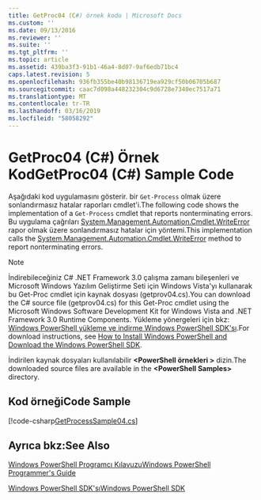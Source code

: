 ```yaml
---
title: GetProc04 (C#) örnek kodu | Microsoft Docs
ms.custom: ''
ms.date: 09/13/2016
ms.reviewer: ''
ms.suite: ''
ms.tgt_pltfrm: ''
ms.topic: article
ms.assetid: 439ba3f3-91b1-46a4-8d07-9af6edb71bc4
caps.latest.revision: 5
ms.openlocfilehash: 936fb355be40b98136719ea929cf50b06705b687
ms.sourcegitcommit: caac7d098a448232304c9d6728e7340ec7517a71
ms.translationtype: MT
ms.contentlocale: tr-TR
ms.lasthandoff: 03/16/2019
ms.locfileid: "58058292"
---
```

# <a name="getproc04-c-sample-code"></a><span data-ttu-id="b1912-102">GetProc04 (C#) Örnek Kod</span><span class="sxs-lookup"><span data-stu-id="b1912-102">GetProc04 (C#) Sample Code</span></span>

<span data-ttu-id="b1912-103">Aşağıdaki kod uygulamasını gösterir. bir `Get-Process` olmak üzere sonlandırmasız hatalar raporları cmdlet'i.</span><span class="sxs-lookup"><span data-stu-id="b1912-103">The following code shows the implementation of a `Get-Process` cmdlet that reports nonterminating errors.</span></span> <span data-ttu-id="b1912-104">Bu uygulama çağrıları [System.Management.Automation.Cmdlet.WriteError](/dotnet/api/System.Management.Automation.Cmdlet.WriteError) rapor olmak üzere sonlandırmasız hatalar için yöntemi.</span><span class="sxs-lookup"><span data-stu-id="b1912-104">This implementation calls the [System.Management.Automation.Cmdlet.WriteError](/dotnet/api/System.Management.Automation.Cmdlet.WriteError) method to report nonterminating errors.</span></span>

> [!NOTE]
> <span data-ttu-id="b1912-105">İndirebileceğiniz C# .NET Framework 3.0 çalışma zamanı bileşenleri ve Microsoft Windows Yazılım Geliştirme Seti için Windows Vista'yı kullanarak bu Get-Proc cmdlet için kaynak dosyası (getprov04.cs).</span><span class="sxs-lookup"><span data-stu-id="b1912-105">You can download the C# source file (getprov04.cs) for this Get-Proc cmdlet using the Microsoft Windows Software Development Kit for Windows Vista and .NET Framework 3.0 Runtime Components.</span></span> <span data-ttu-id="b1912-106">Yükleme yönergeleri için bkz: [Windows PowerShell yükleme ve indirme Windows PowerShell SDK'sı](/powershell/developer/installing-the-windows-powershell-sdk).</span><span class="sxs-lookup"><span data-stu-id="b1912-106">For download instructions, see [How to Install Windows PowerShell and Download the Windows PowerShell SDK](/powershell/developer/installing-the-windows-powershell-sdk).</span></span>
>
> <span data-ttu-id="b1912-107">İndirilen kaynak dosyaları kullanılabilir  **\<PowerShell örnekleri >** dizin.</span><span class="sxs-lookup"><span data-stu-id="b1912-107">The downloaded source files are available in the **\<PowerShell Samples>** directory.</span></span>

## <a name="code-sample"></a><span data-ttu-id="b1912-108">Kod örneği</span><span class="sxs-lookup"><span data-stu-id="b1912-108">Code Sample</span></span>

[!code-csharp[GetProcessSample04.cs](../../powershell-sdk-samples/SDK-2.0/csharp/GetProcessSample04/GetProcessSample04.cs#L11-L98 "GetProcessSample04.cs")]

## <a name="see-also"></a><span data-ttu-id="b1912-109">Ayrıca bkz:</span><span class="sxs-lookup"><span data-stu-id="b1912-109">See Also</span></span>

[<span data-ttu-id="b1912-110">Windows PowerShell Programcı Kılavuzu</span><span class="sxs-lookup"><span data-stu-id="b1912-110">Windows PowerShell Programmer's Guide</span></span>](./windows-powershell-programmer-s-guide.md)

[<span data-ttu-id="b1912-111">Windows PowerShell SDK'sı</span><span class="sxs-lookup"><span data-stu-id="b1912-111">Windows PowerShell SDK</span></span>](../windows-powershell-reference.md)
